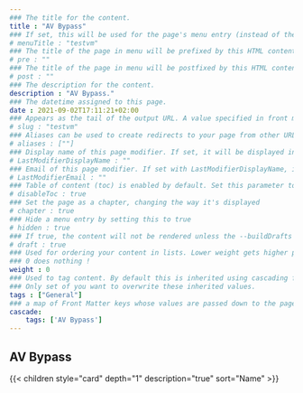 ```yaml
---
### The title for the content.
title : "AV Bypass"
### If set, this will be used for the page's menu entry (instead of the `title` attribute)
# menuTitle : "testvm"
### The title of the page in menu will be prefixed by this HTML content
# pre : ""
### The title of the page in menu will be postfixed by this HTML content
# post : ""
### The description for the content.
description : "AV Bypass."
### The datetime assigned to this page.
date : 2021-09-02T17:11:21+02:00
### Appears as the tail of the output URL. A value specified in front matter will override the segment of the URL based on the filename.
# slug : "testvm"
### Aliases can be used to create redirects to your page from other URLs.
# aliases : [""]
### Display name of this page modifier. If set, it will be displayed in the footer.
# LastModifierDisplayName : ""
### Email of this page modifier. If set with LastModifierDisplayName, it will be displayed in the footer
# LastModifierEmail : ""
### Table of content (toc) is enabled by default. Set this parameter to true to disable it.
# disableToc : true
### Set the page as a chapter, changing the way it's displayed
# chapter : true
### Hide a menu entry by setting this to true
# hidden : true
### If true, the content will not be rendered unless the --buildDrafts flag is passed to the hugo command.
# draft : true
### Used for ordering your content in lists. Lower weight gets higher precedence. So content with lower weight will come first.
### 0 does nothing !
weight : 0
### Used to tag content. By default this is inherited using cascading from _index.md files
### Only set of you want to overwrite these inherited values.
tags : ["General"]
### a map of Front Matter keys whose values are passed down to the page’s descendants unless overwritten by self or a closer ancestor’s cascade. 
cascade:
    tags: ['AV Bypass']
---
```


## AV Bypass

{{< children style="card" depth="1" description="true" sort="Name" >}}
